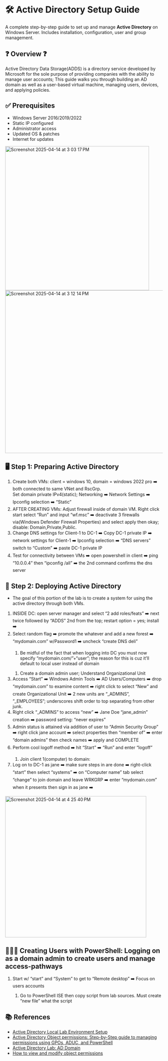 <!DOCTYPE html>
<html lang="en">
<head>
  <meta charset="UTF-8">
</head>
<body>

<h1>🛠️ Active Directory Setup Guide</h1>

<p>A complete step-by-step guide to set up and manage <strong>Active Directory</strong> on Windows Server. Includes installation, configuration, user and group management.</p>

<h2>❓ Overview ❓</h2>
<p>Active Directory Data Storage(ADDS) is a directory service developed by Microsoft for the sole purpose of providing companies with the ability to manage user accounts; This guide walks you through building an AD domain as well as a user-based virtual machine, managing users, devices, and applying policies.</p>

<h2> ✅ Prerequisites</h2>
<ul>
  <li>Windows Server 2016/2019/2022</li>
  <li>Static IP configured</li>
  <li>Administrator access</li>
  <li>Updated OS & patches</li>
  <li>Internet for updates</li>
</ul>
<img width="460" alt="Screenshot 2025-04-14 at 3 03 17 PM" src="https://github.com/user-attachments/assets/86d08715-19a4-4254-81ab-4eb8f0c9b630" />
<img width="520" alt="Screenshot 2025-04-14 at 3 12 14 PM" src="https://github.com/user-attachments/assets/823e593f-44eb-4d92-b06d-69d81e7a9cc7" />

<h2> 🖥️ Step 1: Preparing Active Directory</h2>
<ol>
  <li>Create both VMs: client = windows 10, domain = windows 2022 pro ➡️ both connected to same VNet and RscGrp.</li>
    </li>Set domain private IPv4(static); Networking ➡️ Network Settings ➡️ Ipconfig selection ➡️ “Static”</li>
<li> AFTER CREATING VMs: Adjust firewall inside of domain VM. Right click start select “Run” and input “wf.msc” ➡️ deactivate 3 firewalls via(Windows Defender Firewall Properties) and select apply then okay; disable: Domain,Private,Public.</li>
<li>	Change DNS settings for Client-1 to DC-1 ➡️ Copy DC-1 private IP ➡️ network settings for Client-1 ➡️ Ipconfig selection ➡️ “DNS servers” switch to “Custom” ➡️ paste DC-1 private IP</li>
<li>	Test for connectivity between VMs ➡️ open powershell in client ➡️ ping “10.0.0.4” then “ipconfig /all” ➡️ the 2nd command confirms the dns server</li>
</ol>

<h2>🧱 Step 2: Deploying Active Directory</h2>
  <ul>
  <li>	The goal of this portion of the lab is to create a system for using the active directory through both VMs.
</li>
  </ul>
<ol>
<li>	INSIDE DC: open server manager and select “2 add roles/feats” ➡️ next twice followed by “ADDS” 2nd from the top; restart option = yes; install ➡️ </li>
<li>	Select random flag ➡️ promote the whatever and add a new forest ➡️ “mydomain.com” w/Password1 ➡️ uncheck “create DNS deli”</li>
<ol>
  <li>	Be midful of the fact that when logging into DC you must now specify “mydomain.com/”+“user”; the reason for this is cuz it’ll default to local user instead of domain
  </li>
</ol>
<ol><li>	Create a domain admin user; Understand Organizational Unit</li></ol>
<li>	Access “Start” ➡️ Windows Admin Tools ➡️ AD Users/Computers ➡️ drop “mydomain.com” to examine content ➡️ right click to select “New” and create Organizational Unit ➡️ 2 new units are “_ADMINS”, ”_EMPLOYEES”; underscores shift order to top separating from other junk.</li>
<li>	Right click “_ADMINS” to access “new” ➡️ Jane Doe “jane_admin” creation ➡️ password setting: “never expires”</li>
<li>	Admin status is attained via addition of user to “Admin Security Group” ➡️ right click jane account ➡️ select properties then “member of” ➡️ enter “domain admins” then check names ➡️ apply and COMPLETE</li>
<li>	Perform cool logoff method ➡️ hit “Start” ➡️ “Run” and enter “logoff”</li>
<ol><li>	Join client 1(computer) to domain: </li></ol>
<li>	Log on to DC-1 as jane ➡️ make sure steps in are done ➡️ right-click “start” then select “systems” ➡️ on “Computer name” tab select “change” to join domain and leave WRKGRP ➡️ enter “mydomain.com” when it presents then sign in as jane ➡️ </li>
</ol>

<img width="451" alt="Screenshot 2025-04-14 at 4 25 40 PM" src="https://github.com/user-attachments/assets/4031ca9f-1164-45a7-ad29-96ce4206c5c3" />
<h2> 🧑‍🧒‍🧒 Creating Users with PowerShell: Logging on as a domain admin to create users and manage access-pathways </h2>
<ol><li>	Start w/ “start” and “System” to get to “Remote desktop” ➡️ Focus on users accounts </li>
<ol>
<li> Go to PowerShell ISE then copy script from lab sources. Must create “new file” what the script </li>
</ol>
  </ol>
<h2>📚 References</h2>
<ul>
  <li><a href="https://r0ttenbeef.github.io/Active-Directory-Local-Lab-Environment-Setup/">Active Directory Local Lab Environment Setup </a></li>
  <li><a href="https://www.windows-active-directory.com/object-permissions-active-directory.html">Active Directory Object permissions: Step-by-Step guide to managing permissions using GPOs, ADUC, and PowerShell</a></li>
  <li><a href="https://rootdse.org/posts/active-directory-lab-setup-add-data/">Active Directory Lab: AD Domain</a></li>
  <li><a href ="https://www.youtube.com/watch?v=qYwzrarxmws"> How to view and modify object permissions </a></li>
</ul>

</p>

</body>
</html>
